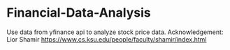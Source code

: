 # Financial-Data-Analysis
Use data from yfinance api to analyze stock price data.
Acknowledgement: Lior Shamir https://www.cs.ksu.edu/people/faculty/shamir/index.html
